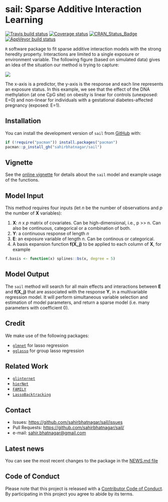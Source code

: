 # sail: Sparse Additive Interaction Learning

<!-- badges: start -->
[![Travis build status](https://travis-ci.org/sahirbhatnagar/sail.svg?branch=master)](https://travis-ci.org/sahirbhatnagar/sail)   [![Coverage status](https://codecov.io/gh/sahirbhatnagar/sail/branch/master/graph/badge.svg)](https://codecov.io/github/sahirbhatnagar/sail?branch=master)   [![CRAN\_Status\_Badge](http://www.r-pkg.org/badges/version/sail)](https://cran.r-project.org/package=sail)
[![AppVeyor build status](https://ci.appveyor.com/api/projects/status/github/sahirbhatnagar/sail?branch=master&svg=true)](https://ci.appveyor.com/project/sahirbhatnagar/sail)
<!-- badges: end -->

`R` software package to fit sparse additive interaction models with the strong heredity property. Interactions are limited to a single exposure or environment variable. The following figure (based on simulated data) gives an idea of the situation our method is trying to capture:

![](man/figures/nonlinear-motivation.png)

The x-axis is a predictor, the y-axis is the response and each line represents an exposure status. In this example, we see that the effect of the DNA methylation (at one CpG site) on obesity is linear for controls (unexposed: E=0) and non-linear for individuals with a gestational diabetes-affected pregnancy (exposed: E=1). 


## Installation

You can install the development version of `sail` from [GitHub](https://github.com/sahirbhatnagar/sail) with:

```R
if (!require("pacman")) install.packages("pacman")
pacman::p_install_gh("sahirbhatnagar/sail")
```

## Vignette

See the [online vignette](http://sahirbhatnagar.com/sail/) for details about the `sail` model and example usage of the functions.


## Model Input

This method requires four inputs (let _n_ be the number of observations and _p_ the number of **X** variables):  
1. **X**: _n_ x _p_ matrix of covariates. Can be high-dimensional, i.e., p >> n. Can also be continuous, categorical or a combination of both.  
2. **Y**: a continuous response of length _n_  
3. **E**: an exposure variable of length _n_. Can be continous or categorical.    
4. A basis expansion function **f(X_j)** to be applied to each column of **X**, for example 

```R
f.basis <- function(x) splines::bs(x, degree = 5)
```

## Model Output

The `sail` method will search for all main effects and interactions between **E** and **f(X_j)** that are associated with the response **Y**, in a multivariable regression model. It will perform simultaneous variable selection and estimation of model parameters, and return a sparse model (i.e. many parameters with coefficient 0). 



## Credit

We make use of the following packages:

* [`glmnet`](https://cran.r-project.org/package=glmnet) for lasso regression  
* [`gglasso`](https://cran.r-project.org/package=gglasso) for group lasso regression  


## Related Work

* [`glinternet`](https://cran.r-project.org/package=glinternet)  
* [`hierNet`](https://cran.r-project.org/package=hierNet)  
* [`FAMILY`](https://cran.r-project.org/package=FAMILY)  
* [`LassoBacktracking`](https://cran.r-project.org/package=LassoBacktracking)    



## Contact

* Issues: <https://github.com/sahirbhatnagar/sail/issues>
* Pull Requests: <https://github.com/sahirbhatnagar/sail/>
* e-mail: <sahir.bhatnagar@gmail.com>


## Latest news

You can see the most recent changes to the package in the [NEWS.md file](https://github.com/sahirbhatnagar/sail/blob/master/NEWS.md)


## Code of Conduct

Please note that this project is released with a [Contributor Code of Conduct](CODE_OF_CONDUCT.md).
By participating in this project you agree to abide by its terms.
